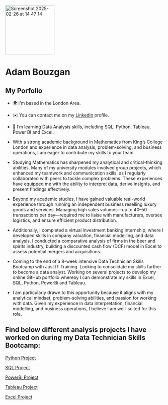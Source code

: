 <img width="156" alt="Screenshot 2025-02-26 at 14 47 14" src="https://github.com/user-attachments/assets/99a32113-c56b-4be5-9b00-e8412f3edf75" />

# **Adam Bouzgan**
## My Porfolio
* 🌍 I'm based in the London Area.

* ✉️  You can contact me on my [LinkedIn](https://www.linkedin.com/in/adam-bouzgan-293301346/) profile.

* 🧠  I’m learning Data Analysis skills, including SQL, Python, Tableau, Power BI and Excel.

* With a strong academic background in Mathematics from King’s College London and experience in data analysis, problem-solving, and business operations, I am eager to contribute my skills to your team.
  
* Studying Mathematics has sharpened my analytical and critical-thinking abilities. Many of my university modules involved group projects, which enhanced my teamwork and communication skills, as I regularly collaborated with peers to tackle complex problems. These experiences have equipped me with the ability to interpret data, derive insights, and present findings effectively.
  
* Beyond my academic studies, I have gained valuable real-world experience through running an independent business reselling luxury goods and services. Managing high sales volumes—up to 40–50 transactions per day—required me to liaise with manufacturers, oversee logistics, and ensure efficient product distribution.
  
* Additionally, I completed a virtual investment banking internship, where I developed skills in company valuation, financial modelling, and data analysis. I conducted a comparative analysis of firms in the beer and spirits industry, building a discounted cash flow (DCF) model in Excel to assess potential mergers and acquisitions.
  
* Coming to the end of a 8-week intensive Data Technician Skills Bootcamp with Just IT Training. Looking to consolidate my skills further to become a data analyst. Working on several projects to develop my online GitHub portfolio whereby I can demonstrate my skills in Excel, SQL, Python, PowerBi and Tableau.
  
* I am particularly drawn to this opportunity because it aligns with my analytical mindset, problem-solving abilities, and passion for working with data. Given my experience in data interpretation, financial modelling, and business operations, I believe I am well-suited for this role.






<!---
adambouzgan/adambouzgan is a ✨ special ✨ repository because its `README.md` (this file) appears on your GitHub profile.
You can click the Preview link to take a look at your changes.
--->
## Find below different analysis projects I have worked on during my Data Technician Skills Bootcamp:

<a href="https://adambouzgan.github.io/Python-Project/" target="_blank">Python Project</a>

<a href="https://adambouzgan.github.io/SQL-Project/" target="_blank">SQL Project</a>

<a href="https://adambouzgan.github.io/PowerBI-Project/" target="_blank">PowerBI Project</a>

<a href="https://adambouzgan.github.io/Tableau-Project/" target="_blank">Tableau Project</a>

<a href="https://adambouzgan.github.io/Excel-Project/" target="_blank">Excel Project</a>

